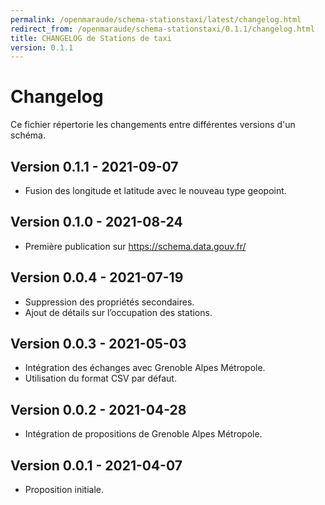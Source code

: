 ```yaml
---
permalink: /openmaraude/schema-stationstaxi/latest/changelog.html
redirect_from: /openmaraude/schema-stationstaxi/0.1.1/changelog.html
title: CHANGELOG de Stations de taxi
version: 0.1.1
---
```


# Changelog

Ce fichier répertorie les changements entre différentes versions d'un schéma.

## Version 0.1.1 - 2021-09-07

- Fusion des longitude et latitude avec le nouveau type geopoint.

## Version 0.1.0 - 2021-08-24

- Première publication sur https://schema.data.gouv.fr/

## Version 0.0.4 - 2021-07-19

- Suppression des propriétés secondaires.
- Ajout de détails sur l’occupation des stations.

## Version 0.0.3 - 2021-05-03

- Intégration des échanges avec Grenoble Alpes Métropole.
- Utilisation du format CSV par défaut.

## Version 0.0.2 - 2021-04-28

- Intégration de propositions de Grenoble Alpes Métropole.

## Version 0.0.1 - 2021-04-07

- Proposition initiale.